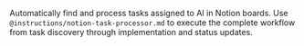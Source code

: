 Automatically find and process tasks assigned to AI in Notion boards. Use `@instructions/notion-task-processor.md` to execute the complete workflow from task discovery through implementation and status updates.